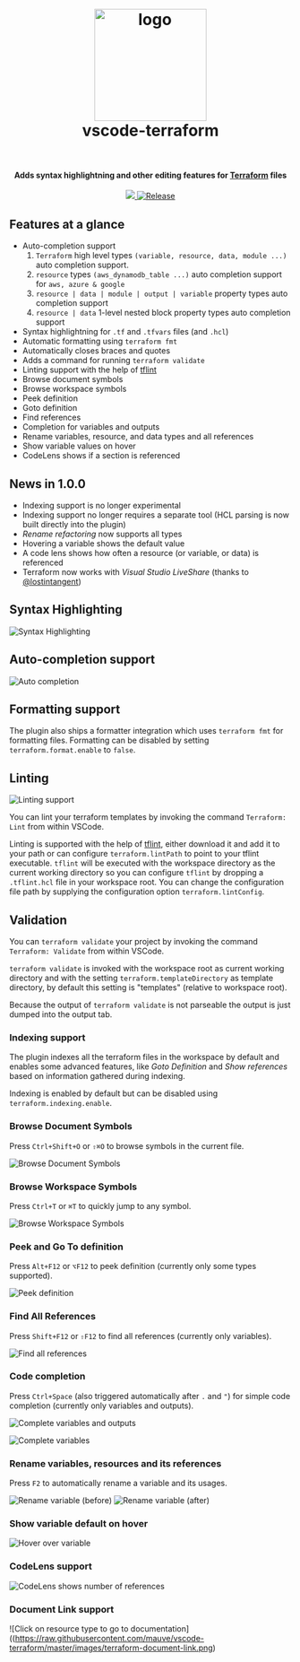 <!-- markdownlint-disable -->
<h1 align="center">
  <br>
    <img src="https://raw.githubusercontent.com/mauve/vscode-terraform/master/terraform.png" alt="logo" width="200">
  <br>
  vscode-terraform
  <br>
  <br>
</h1>

<h4 align="center">Adds syntax highlightning and other editing features for <a href="https://www.terraform.io/">Terraform</a> files</h4>

<p align="center">
  <a href="https://travis-ci.org/mauve/vscode-terraform">
    <img src="https://travis-ci.org/mauve/vscode-terraform.svg?branch=master">
  </a>
  <a href="https://github.com/mauve/vscode-terraform/releases">
    <img src="https://img.shields.io/github/release/mauve/vscode-terraform.svg" alt="Release">
  </a>
</p>
<!-- markdownlint-enable -->
<!-- markdownlint-disable MD002 MD013 MD041 -->

## Features at a glance

- Auto-completion support
  1. `Terraform` high level types `(variable, resource, data, module ...)` auto completion support.
  2. `resource` types `(aws_dynamodb_table ...)` auto completion support for `aws, azure & google`
  3. `resource | data | module | output | variable` property types auto completion support
  4. `resource | data` 1-level nested block property types auto completion support
- Syntax highlightning for `.tf` and `.tfvars` files (and `.hcl`)
- Automatic formatting using `terraform fmt`
- Automatically closes braces and quotes
- Adds a command for running `terraform validate`
- Linting support with the help of [tflint](https://github.com/wata727/tflint)
- Browse document symbols
- Browse workspace symbols
- Peek definition
- Goto definition
- Find references
- Completion for variables and outputs
- Rename variables, resource, and data types and all references
- Show variable values on hover
- CodeLens shows if a section is referenced

## News in 1.0.0

- Indexing support is no longer experimental
- Indexing support no longer requires a separate tool (HCL parsing is now built directly into the plugin)
- *Rename refactoring* now supports all types
- Hovering a variable shows the default value
- A code lens shows how often a resource (or variable, or data) is referenced
- Terraform now works with *Visual Studio LiveShare* (thanks to [@lostintangent](https://github.com/lostintangent))

## Syntax Highlighting

![Syntax Highlighting](https://raw.githubusercontent.com/mauve/vscode-terraform/master/images/screenshot.png)

## Auto-completion support

![Auto completion](https://raw.githubusercontent.com/mauve/vscode-terraform/master/images/terraform-auto-completion.gif)

## Formatting support

The plugin also ships a formatter integration which uses `terraform fmt` for
formatting files. Formatting can be disabled by setting `terraform.format.enable`
to `false`.

## Linting

![Linting support](https://raw.githubusercontent.com/mauve/vscode-terraform/master/images/screenshot-tflint.png)

You can lint your terraform templates by invoking the command `Terraform: Lint` from within VSCode.

Linting is supported with the help of [tflint](https://github.com/wata727/tflint), either download it and add it
to your path or can configure `terraform.lintPath` to point to your tflint executable. `tflint` will be executed
with the workspace directory as the current working directory so you can configure `tflint` by dropping a `.tflint.hcl`
file in your workspace root.
You can change the configuration file path by supplying the configuration option `terraform.lintConfig`.

## Validation

You can `terraform validate` your project by invoking the command `Terraform: Validate` from within VSCode.

`terraform validate` is invoked with the workspace root as current working directory and with the setting
`terraform.templateDirectory` as template directory, by default this setting is "templates" (relative to
workspace root).

Because the output of `terraform validate` is not parseable the output is just dumped into the output tab.

### Indexing support

The plugin indexes all the terraform files in the workspace by default and enables some advanced features,
like *Goto Definition* and *Show references* based on information gathered during indexing.

Indexing is enabled by default but can be disabled using `terraform.indexing.enable`.

### Browse Document Symbols

Press `Ctrl+Shift+O` or `⇧⌘O` to browse symbols in the current file.

![Browse Document Symbols](https://raw.githubusercontent.com/mauve/vscode-terraform/master/images/terraform-browse-document-symbols.png)

### Browse Workspace Symbols

Press `Ctrl+T` or `⌘T` to quickly jump to any symbol.

![Browse Workspace Symbols](https://raw.githubusercontent.com/mauve/vscode-terraform/master/images/terraform-browse-workspace-symbols.png)

### Peek and Go To definition

Press `Alt+F12` or `⌥F12` to peek definition (currently only some types supported).

![Peek definition](https://raw.githubusercontent.com/mauve/vscode-terraform/master/images/terraform-peek-definition.png)

### Find All References

Press `Shift+F12` or `⇧F12` to find all references (currently only variables).

![Find all references](https://raw.githubusercontent.com/mauve/vscode-terraform/master/images/terraform-find-references.png)

### Code completion

Press `Ctrl+Space` (also triggered automatically after `.` and `"`) for simple code completion (currently only variables and outputs).

![Complete variables and outputs](https://raw.githubusercontent.com/mauve/vscode-terraform/master/images/terraform-complete-variables-and-outputs.png)

![Complete variables](https://raw.githubusercontent.com/mauve/vscode-terraform/master/images/terraform-complete-variables.png)

### Rename variables, resources and its references

Press `F2` to automatically rename a variable and its usages.

![Rename variable (before)](https://raw.githubusercontent.com/mauve/vscode-terraform/master/images/terraform-rename-variable-before.png)
![Rename variable (after)](https://raw.githubusercontent.com/mauve/vscode-terraform/master/images/terraform-rename-variable-after.png)

### Show variable default on hover

![Hover over variable](https://raw.githubusercontent.com/mauve/vscode-terraform/master/images/terraform-hover-variable.png)

### CodeLens support

![CodeLens shows number of references](https://raw.githubusercontent.com/mauve/vscode-terraform/master/images/terraform-codelens-references.png)

### Document Link support

![Click on resource type to go to documentation]((https://raw.githubusercontent.com/mauve/vscode-terraform/master/images/terraform-document-link.png)